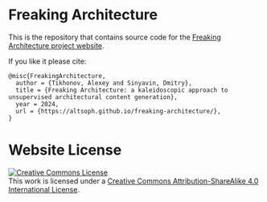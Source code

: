 # Freaking Architecture

This is the repository that contains source code for the [Freaking Architecture project website](https://altsoph.github.io/freaking-architecture/).

If you like it please cite:
```
@misc{FreakingArchitecture,
  author = {Tikhonov, Alexey and Sinyavin, Dmitry},
  title = {Freaking Architecture: a kaleidoscopic approach to unsupervised architectural content generation},
  year = 2024,
  url = {https://altsoph.github.io/freaking-architecture/},
}
```

# Website License
<a rel="license" href="http://creativecommons.org/licenses/by-sa/4.0/"><img alt="Creative Commons License" style="border-width:0" src="https://i.creativecommons.org/l/by-sa/4.0/88x31.png" /></a><br />This work is licensed under a <a rel="license" href="http://creativecommons.org/licenses/by-sa/4.0/">Creative Commons Attribution-ShareAlike 4.0 International License</a>.
